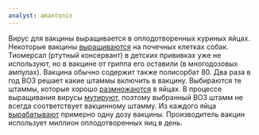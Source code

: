 ```yaml
---
analyst: amantonio
---
```


Вирус для вакцины выращивается в оплодотворенных куриных яйцах. Некоторые вакцины [выращиваются](https://www.cdc.gov/flu/protect/vaccine/cell-based.htm) на почечных клетках собак. Тиомерсал (ртутный консервант) в детских прививках уже не используют, но в вакцине от гриппа его оставили (в многодозовых ампулах). Вакцина обычно содержит также полисорбат 80.
Два раза в год ВОЗ решает какие штаммы включить в вакцину. Выбираются те штаммы, которые хорошо [размножаются](https://www.cdc.gov/mmwr/preview/mmwrhtml/rr58e0724a1.htm) в яйцах. В процессе выращивания вирусы [мутируют](https://www.ncbi.nlm.nih.gov/pmc/articles/PMC5461409/), поэтому выбранный ВОЗ штамм не всегда соответствует вакцинному штамму.
Из каждого яйца [вырабатывают](https://www.ncbi.nlm.nih.gov/pmc/articles/PMC4514247/) примерно одну дозу вакцины. Производитель вакцин использует миллион оплодотворенных яиц в день.
